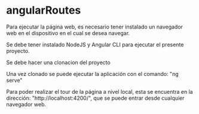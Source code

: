 # angularRoutes

Para ejecutar la página web, es necesario tener instalado un navegador web en el dispositivo en el cual se desea navegar.

Se debe tener instalado NodeJS y Angular CLI para ejecutar el presente proyecto.

Se debe hacer una clonacion del proyecto 

Una vez clonado se puede ejecutar la aplicación con el comando: 
"ng serve"

Para poder realizar el tour de la página a nivel local, esta se encuentra en la dirección: "http://localhost:4200/", que se puede entrar desde cualquier navegador web.


